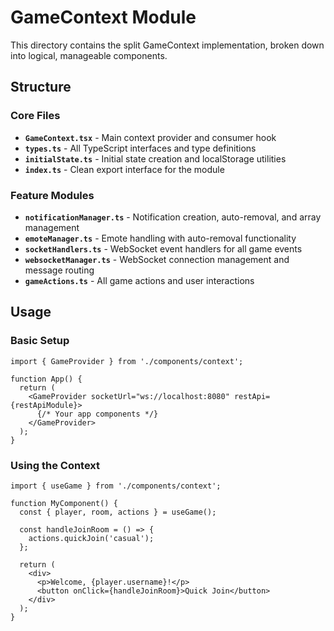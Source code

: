 # GameContext Module

This directory contains the split GameContext implementation, broken down into logical, manageable components.

## Structure

### Core Files

- **`GameContext.tsx`** - Main context provider and consumer hook
- **`types.ts`** - All TypeScript interfaces and type definitions
- **`initialState.ts`** - Initial state creation and localStorage utilities
- **`index.ts`** - Clean export interface for the module

### Feature Modules

- **`notificationManager.ts`** - Notification creation, auto-removal, and array management
- **`emoteManager.ts`** - Emote handling with auto-removal functionality
- **`socketHandlers.ts`** - WebSocket event handlers for all game events
- **`websocketManager.ts`** - WebSocket connection management and message routing
- **`gameActions.ts`** - All game actions and user interactions

## Usage

### Basic Setup

```tsx
import { GameProvider } from './components/context';

function App() {
  return (
    <GameProvider socketUrl="ws://localhost:8080" restApi={restApiModule}>
      {/* Your app components */}
    </GameProvider>
  );
}
```

### Using the Context

```tsx
import { useGame } from './components/context';

function MyComponent() {
  const { player, room, actions } = useGame();
  
  const handleJoinRoom = () => {
    actions.quickJoin('casual');
  };
  
  return (
    <div>
      <p>Welcome, {player.username}!</p>
      <button onClick={handleJoinRoom}>Quick Join</button>
    </div>
  );
}
```
